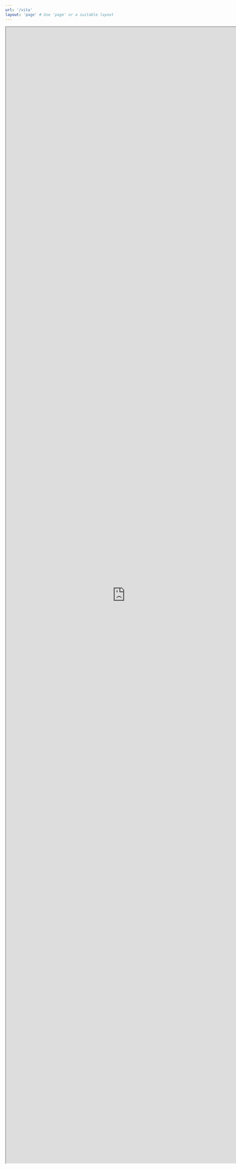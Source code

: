 ```yaml
---
url: '/vita'
layout: 'page' # Use 'page' or a suitable layout
---
```


<iframe src="https://drive.google.com/file/d/1_QNuQNDHVE-NcDiLMfkALu8IkW9dv9nU/preview" width="150%" height="3600px">
  Your browser does not support PDFs. Please download the PDF to view it: 
  <a href="https://drive.google.com/file/d/1_QNuQNDHVE-NcDiLMfkALu8IkW9dv9nU/view?usp=sharing">Download CV</a>.
</iframe>

